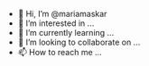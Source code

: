 - 👋 Hi, I’m @mariamaskar
- 👀 I’m interested in ...
- 🌱 I’m currently learning ...
- 💞️ I’m looking to collaborate on ...
- 📫 How to reach me ...

<!---
mariamaskar/mariamaskar is a ✨ special ✨ repository because its `README.md` (this file) appears on your GitHub profile.
You can click the Preview link to take a look at your changes.
--->
